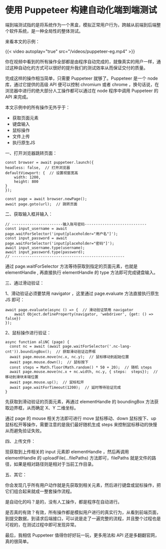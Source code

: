 # 使用 Puppeteer 构建自动化端到端测试


端到端测试指的是将系统作为一个黑盒，模拟正常用户行为，跨越从前端到后端整个软件系统，是一种全局性的整体测试。

来看本文的示例：

{{< video autoplay="true" src="/videos/puppeteer-eg.mp4" >}}


你在视频中看到的所有操作全部都是由程序自动完成的，就像真实的用户一样，通过这种自动化的方式可以很好的提升我们的测试效率从而保证交付的质量。

完成这样的操作相当简单，只需要 Puppeteer 就够了。Puppeteer 是一个 node 库，通过它提供的高级 API 便可以控制 chromium 或者 chrome ，换句话说，在浏览器中进行的绝大部分人工操作都可以通过在 node 程序中调用 Puppeteer 的 API 来完成。



本文示例中的所有操作无外乎于：

- 获取页面元素
- 键盘输入
- 鼠标操作
- 文件上传
- 执行原生JS


一、打开浏览器跳转页面：

```
const browser = await puppeteer.launch({
headless: false,  // 打开浏览器
defaultViewport: {  // 设置视窗宽高
    width: 1200,
    height: 800
}
});

const page = await browser.newPage();
await page.goto(url);  // 跳转页面
```


二、获取输入框并输入：

```
// -----------------------输入账号密码----------------------------
const input_username = await page.waitForSelector('input[placeholder="用户名"]');
const input_password = await page.waitForSelector('input[placeholder="密码"]');
await input_username.type(username);
await input_password.type(password);
// ---------------------------------------------------
```

通过 page.waitForSelector 方法等待获取到指定的页面元素，也就是 elementHandle , 再直接执行 elementHandle 的 type 方法即可完成键盘输入。


三、通过滑动验证：

1、滑动验证必须要禁用 navigator ，这里通过 page.evaluate 方法直接执行原生JS 即可：

```
await page.evaluate(async () => {  // 滑动验证禁用 navigator
    await Object.defineProperty(navigator, 'webdriver', {get: () => false})
});
```

2、鼠标操作进行验证：

```
async function aliNC (page) {
  const nc = await (await page.waitForSelector('.nc-lang-cnt')).boundingBox();  // 获取滑动验证边界框
  await page.mouse.move(nc.x, nc.y);  // 鼠标移动到起始位置
  await page.mouse.down();  // 鼠标按下
  const steps = Math.floor(Math.random() * 50 + 20);  // 随机 steps
  await page.mouse.move(nc.x + nc.width, nc.y, { steps:  steps});  // 移动到滑块末端位置
  await page.mouse.up();  // 鼠标松开
  await page.waitForTimeout(1200);  // 延时等待验证完成
}
```

先获取到滑动验证的页面元素，再通过 elementHandle 的 boundingBox 方法获取边界框，从而确定 X、Y 二维坐标。

通过 page 的 mouse 相关方法即可进行 move 鼠标移动、down 鼠标按下、up 鼠标松开等操作，需要注意的是我们最好随机生成 steps 来控制鼠标移动的快慢从而避免验证失败。


四、上传文件：

现获取到上传相关的 input 元素即 elementHandle ，然后再调用 elementHandle 的 uploadFile(...filePaths) 方法即可，filePaths 就是文件的路径，如果是相对路径则是相对于当前工作目录。


五、其它：

你会发现几乎所有用户动作就是先获取到相关元素，然后进行键盘或鼠标操作，把它们组合起来就成一整套操作流程。

是自动化的吗？是的，没有人工操作，都是程序在自动进行。

是否真的有效？有效，所有操作都是模拟用户进行的真实行为，从看到前端页面，到提交数据，到请求后端接口，可以说是走了一遍完整的流程，并且整个过程也是可视的，在测试过程中即可发现异常。


最后，我相信 Puppeteer 值得你好好玩一玩，更多用法和 API 还是多翻翻官网，真的很简单。
